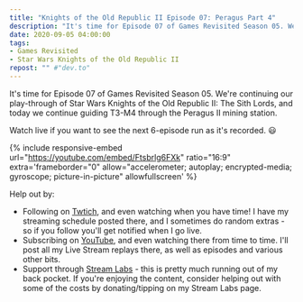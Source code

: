 ```yaml
---
title: "Knights of the Old Republic II Episode 07: Peragus Part 4"
description: "It's time for Episode 07 of Games Revisited Season 05. We're continuing our play-through of Star Wars Knights of the Old Republic II: The Sith Lords, and today we continue guiding T3-M4 through the Peragus II mining station."
date: 2020-09-05 04:00:00
tags:
- Games Revisited
- Star Wars Knights of the Old Republic II
repost: "" #"dev.to"
---
```


It's time for Episode 07 of Games Revisited Season 05. We're continuing our play-through of Star Wars Knights of the Old Republic II: The Sith Lords, and today we continue guiding T3-M4 through the Peragus II mining station.

Watch live if you want to see the next 6-episode run as it's recorded. :smiley:
<!--more-->

{% include responsive-embed url="https://youtube.com/embed/Ftsbrlg6FXk" ratio="16:9" extra='frameborder="0" allow="accelerometer; autoplay; encrypted-media; gyroscope; picture-in-picture" allowfullscreen' %}

Help out by:
 * Following on [Twtich](https://twitch.tv/AnonJr_Live), and even watching when you have time! I have my streaming schedule posted there, and I sometimes do random extras - so if you follow you'll get notified when I go live.
 * Subscribing on [YouTube](http://www.youtube.com/channel/UCXafqhKHbkSUIrq0LAuu0tw), and even watching there from time to time. I'll post all my Live Stream replays there, as well as episodes and various other bits.
 * Support through [Stream Labs](https://streamlabs.com/anonjr_live) - this is pretty much running out of my back pocket. If you're enjoying the content, consider helping out with some of the costs by donating/tipping on my Stream Labs page.
